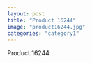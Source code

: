 ```yaml
---
layout: post
title: "Product 16244"
image: "product16244.jpg"
categories: "category1"
---
```

Product 16244
